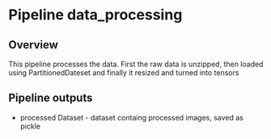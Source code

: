 # Pipeline data_processing

## Overview

This pipeline processes the data. First the raw data is unzipped, then loaded using PartitionedDateset and finally it resized and turned into tensors 

## Pipeline outputs
* processed Dataset - dataset containg processed images, saved as pickle